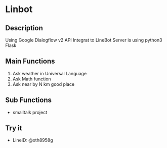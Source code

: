 # Linbot
## Description
Using Google Dialogflow v2 API Integrat to LineBot
Server is using python3 Flask
## Main Functions
1. Ask weather in Universal Language
2. Ask Math function
3. Ask near by N km good place
## Sub Functions
- smalltalk project
## Try it
- LineID: @xth8958g
